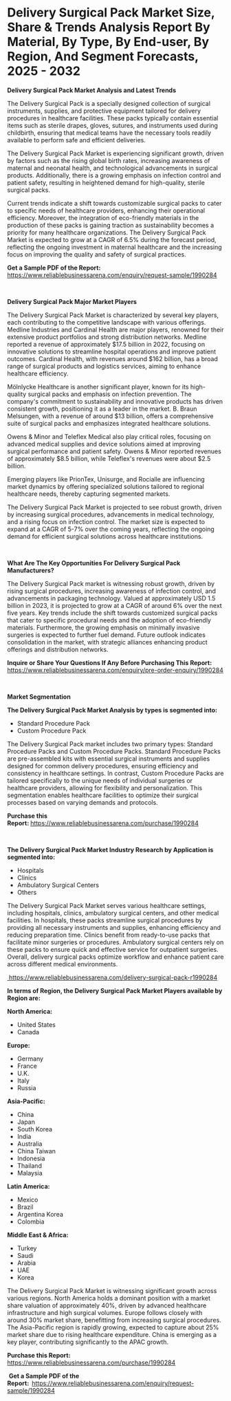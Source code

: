 <p><h1>Delivery Surgical Pack Market Size, Share & Trends Analysis Report By Material, By Type, By End-user, By Region, And Segment Forecasts, 2025 - 2032</h1></p><p><strong>Delivery Surgical Pack Market Analysis and Latest Trends</strong></p>
<p><p>The Delivery Surgical Pack is a specially designed collection of surgical instruments, supplies, and protective equipment tailored for delivery procedures in healthcare facilities. These packs typically contain essential items such as sterile drapes, gloves, sutures, and instruments used during childbirth, ensuring that medical teams have the necessary tools readily available to perform safe and efficient deliveries.</p><p>The Delivery Surgical Pack Market is experiencing significant growth, driven by factors such as the rising global birth rates, increasing awareness of maternal and neonatal health, and technological advancements in surgical products. Additionally, there is a growing emphasis on infection control and patient safety, resulting in heightened demand for high-quality, sterile surgical packs. </p><p>Current trends indicate a shift towards customizable surgical packs to cater to specific needs of healthcare providers, enhancing their operational efficiency. Moreover, the integration of eco-friendly materials in the production of these packs is gaining traction as sustainability becomes a priority for many healthcare organizations. The Delivery Surgical Pack Market is expected to grow at a CAGR of 6.5% during the forecast period, reflecting the ongoing investment in maternal healthcare and the increasing focus on improving the quality and safety of surgical practices.</p></p>
<p><strong>Get a Sample PDF of the Report:&nbsp;</strong> <a href="https://www.reliablebusinessarena.com/enquiry/request-sample/1990284?utm_campaign=2728&utm_medium=2&utm_source=Github&utm_content=ia&utm_term=16042025&utm_id=delivery-surgical-pack">https://www.reliablebusinessarena.com/enquiry/request-sample/1990284</a></p>
<p>&nbsp;</p>
<p><strong>Delivery Surgical Pack Major Market Players</strong></p>
<p><p>The Delivery Surgical Pack Market is characterized by several key players, each contributing to the competitive landscape with various offerings. Medline Industries and Cardinal Health are major players, renowned for their extensive product portfolios and strong distribution networks. Medline reported a revenue of approximately $17.5 billion in 2022, focusing on innovative solutions to streamline hospital operations and improve patient outcomes. Cardinal Health, with revenues around $162 billion, has a broad range of surgical products and logistics services, aiming to enhance healthcare efficiency.</p><p>Mölnlycke Healthcare is another significant player, known for its high-quality surgical packs and emphasis on infection prevention. The company's commitment to sustainability and innovative products has driven consistent growth, positioning it as a leader in the market. B. Braun Melsungen, with a revenue of around $13 billion, offers a comprehensive suite of surgical packs and emphasizes integrated healthcare solutions.</p><p>Owens & Minor and Teleflex Medical also play critical roles, focusing on advanced medical supplies and device solutions aimed at improving surgical performance and patient safety. Owens & Minor reported revenues of approximately $8.5 billion, while Teleflex's revenues were about $2.5 billion.</p><p>Emerging players like PrionTex, Unisurge, and Rocialle are influencing market dynamics by offering specialized solutions tailored to regional healthcare needs, thereby capturing segmented markets.</p><p>The Delivery Surgical Pack Market is projected to see robust growth, driven by increasing surgical procedures, advancements in medical technology, and a rising focus on infection control. The market size is expected to expand at a CAGR of 5-7% over the coming years, reflecting the ongoing demand for efficient surgical solutions across healthcare institutions.</p></p>
<p>&nbsp;</p>
<p><strong>What Are The Key Opportunities For Delivery Surgical Pack Manufacturers?</strong></p>
<p><p>The Delivery Surgical Pack market is witnessing robust growth, driven by rising surgical procedures, increasing awareness of infection control, and advancements in packaging technology. Valued at approximately USD 1.5 billion in 2023, it is projected to grow at a CAGR of around 6% over the next five years. Key trends include the shift towards customized surgical packs that cater to specific procedural needs and the adoption of eco-friendly materials. Furthermore, the growing emphasis on minimally invasive surgeries is expected to further fuel demand. Future outlook indicates consolidation in the market, with strategic alliances enhancing product offerings and distribution networks.</p></p>
<p><strong>Inquire or Share Your Questions If Any Before Purchasing This Report:</strong> <a href="https://www.reliablebusinessarena.com/enquiry/pre-order-enquiry/1990284?utm_campaign=2728&utm_medium=2&utm_source=Github&utm_content=ia&utm_term=16042025&utm_id=delivery-surgical-pack">https://www.reliablebusinessarena.com/enquiry/pre-order-enquiry/1990284</a></p>
<p>&nbsp;</p>
<p><strong>Market Segmentation</strong></p>
<p><strong>The Delivery Surgical Pack Market Analysis by types is segmented into:</strong></p>
<p><ul><li>Standard Procedure Pack</li><li>Custom Procedure Pack</li></ul></p>
<p><p>The Delivery Surgical Pack market includes two primary types: Standard Procedure Packs and Custom Procedure Packs. Standard Procedure Packs are pre-assembled kits with essential surgical instruments and supplies designed for common delivery procedures, ensuring efficiency and consistency in healthcare settings. In contrast, Custom Procedure Packs are tailored specifically to the unique needs of individual surgeries or healthcare providers, allowing for flexibility and personalization. This segmentation enables healthcare facilities to optimize their surgical processes based on varying demands and protocols.</p></p>
<p><strong>Purchase this Report:&nbsp;</strong><a href="https://www.reliablebusinessarena.com/purchase/1990284?utm_campaign=2728&utm_medium=2&utm_source=Github&utm_content=ia&utm_term=16042025&utm_id=delivery-surgical-pack">https://www.reliablebusinessarena.com/purchase/1990284</a></p>
<p>&nbsp;</p>
<p><strong>The Delivery Surgical Pack Market Industry Research by Application is segmented into:</strong></p>
<p><ul><li>Hospitals</li><li>Clinics</li><li>Ambulatory Surgical Centers</li><li>Others</li></ul></p>
<p><p>The Delivery Surgical Pack Market serves various healthcare settings, including hospitals, clinics, ambulatory surgical centers, and other medical facilities. In hospitals, these packs streamline surgical procedures by providing all necessary instruments and supplies, enhancing efficiency and reducing preparation time. Clinics benefit from ready-to-use packs that facilitate minor surgeries or procedures. Ambulatory surgical centers rely on these packs to ensure quick and effective service for outpatient surgeries. Overall, delivery surgical packs optimize workflow and enhance patient care across different medical environments.</p></p>
<p><a href="https://www.reliablebusinessarena.com/delivery-surgical-pack-r1990284?utm_campaign=2728&utm_medium=2&utm_source=Github&utm_content=ia&utm_term=16042025&utm_id=delivery-surgical-pack">&nbsp;https://www.reliablebusinessarena.com/delivery-surgical-pack-r1990284</a></p>
<p><strong>In terms of Region, the Delivery Surgical Pack Market Players available by Region are:</strong></p>
<p>
    <p> <strong> North America: </strong>
        <ul>
            <li>United States</li>
            <li>Canada</li>
        </ul>
        </p> 
    <p> <strong> Europe: </strong>
        <ul>
            <li>Germany</li>
            <li>France</li>
            <li>U.K.</li>
            <li>Italy</li>
            <li>Russia</li>
        </ul>
        </p> 
    <p> <strong> Asia-Pacific: </strong>
        <ul>
            <li>China</li>
            <li>Japan</li>
            <li>South Korea</li>
            <li>India</li>
            <li>Australia</li>
            <li>China Taiwan</li>
            <li>Indonesia</li>
            <li>Thailand</li>
            <li>Malaysia</li>
        </ul>
        </p> 
    <p> <strong> Latin America: </strong>
        <ul>
            <li>Mexico</li>
            <li>Brazil</li>
            <li>Argentina Korea</li>
            <li>Colombia</li>
        </ul>
        </p> 
    <p> <strong> Middle East & Africa: </strong>
        <ul>
            <li>Turkey</li>
            <li>Saudi</li>
            <li>Arabia</li>
            <li>UAE</li>
            <li>Korea</li>
        </ul>
    </p>
    </p>
<p><p>The Delivery Surgical Pack Market is witnessing significant growth across various regions. North America holds a dominant position with a market share valuation of approximately 40%, driven by advanced healthcare infrastructure and high surgical volumes. Europe follows closely with around 30% market share, benefitting from increasing surgical procedures. The Asia-Pacific region is rapidly growing, expected to capture about 25% market share due to rising healthcare expenditure. China is emerging as a key player, contributing significantly to the APAC growth.</p></p>
<p><strong>Purchase this Report: </strong><a href="https://www.reliablebusinessarena.com/purchase/1990284?utm_campaign=2728&utm_medium=2&utm_source=Github&utm_content=ia&utm_term=16042025&utm_id=delivery-surgical-pack">https://www.reliablebusinessarena.com/purchase/1990284</a></p>
<p>&nbsp;<strong>Get a Sample PDF of the Report:&nbsp;&nbsp;</strong><a href="https://www.reliablebusinessarena.com/enquiry/request-sample/1990284?utm_campaign=2728&utm_medium=2&utm_source=Github&utm_content=ia&utm_term=16042025&utm_id=delivery-surgical-pack">https://www.reliablebusinessarena.com/enquiry/request-sample/1990284</a></p>
<p><strong></strong></p>
<p><p></p><p></p><p></p></p>